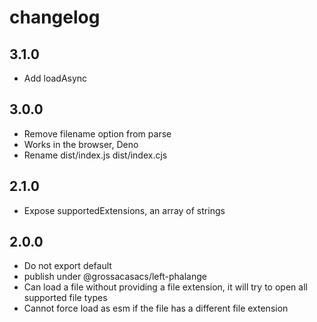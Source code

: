 # changelog

## 3.1.0

 * Add loadAsync


## 3.0.0

 * Remove filename option from parse
 * Works in the browser, Deno
 * Rename dist/index.js dist/index.cjs

## 2.1.0

 * Expose supportedExtensions, an array of strings

## 2.0.0

 * Do not export default
 * publish under @grossacasacs/left-phalange
 * Can load a file without providing a file extension, it will try to open all supported file types
 * Cannot force load as esm if the file has a different file extension